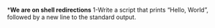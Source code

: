 *****We are on shell redirections****
1-Write a script that prints “Hello, World”, followed by a new line to the standard output.

